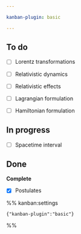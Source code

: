 ```yaml
---

kanban-plugin: basic

---
```


## To do

- [ ] Lorentz transformations
- [ ] Relativistic dynamics
- [ ] Relativistic effects
- [ ] Lagrangian formulation
- [ ] Hamiltonian formulation


## In progress

- [ ] Spacetime interval


## Done

**Complete**
- [x] Postulates




%% kanban:settings
```
{"kanban-plugin":"basic"}
```
%%